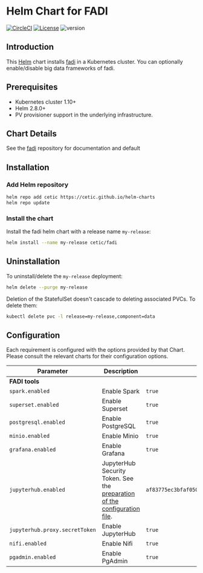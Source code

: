 # Helm Chart for FADI

[![CircleCI](https://circleci.com/gh/cetic/helm-fadi.svg?style=svg)](https://circleci.com/gh/cetic/helm-fadi/tree/master) [![License](https://img.shields.io/badge/License-Apache%202.0-blue.svg)](https://opensource.org/licenses/Apache-2.0) ![version](https://img.shields.io/github/tag/cetic/helm-fadi.svg?label=release)

## Introduction

This [Helm](https://github.com/kubernetes/helm) chart installs [fadi](https://github.com/fadi) in a Kubernetes cluster.
You can optionally enable/disable big data frameworks of fadi.

## Prerequisites

- Kubernetes cluster 1.10+
- Helm 2.8.0+
- PV provisioner support in the underlying infrastructure.

## Chart Details

See the [fadi](https://github.com/cetic/fadi) repository for documentation and default 

## Installation

### Add Helm repository

```bash
helm repo add cetic https://cetic.github.io/helm-charts
helm repo update
```

### Install the chart

Install the fadi helm chart with a release name `my-release`:

```bash
helm install --name my-release cetic/fadi
```

## Uninstallation

To uninstall/delete the `my-release` deployment:

```bash
helm delete --purge my-release
```

Deletion of the StatefulSet doesn't cascade to deleting associated PVCs. To delete them:

```bash
kubectl delete pvc -l release=my-release,component=data
```
## Configuration

Each requirement is configured with the options provided by that Chart. Please consult the relevant charts for their configuration options.

| Parameter                                                                   | Description                                                                                                        | Default                         |
| --------------------------------------------------------------------------- | -------------------------------------------------------------------------------------------------------------------| ------------------------------- |
| **FADI tools**                                                              |
| `spark.enabled`                                                             | Enable Spark                                                                                                       | `true`                          |
| `superset.enabled`                                                          | Enable Superset                                                                                                    | `true`                          |
| `postgresql.enabled`                                                        | Enable PostgreSQL                                                                                                  | `true`                          |
| `minio.enabled`                                                             | Enable Minio                                                                                                       | `true`                          |
| `grafana.enabled`                                                           | Enable Grafana                                                                                                     | `true`                          |
| `jupyterhub.enabled`                                                        | JupyterHub Security Token. See the [preparation of the configuration file](https://z2jh.jupyter.org/en/latest/setup-jupyterhub.html#prepare-configuration-file). | `af83775ec3bfaf0507ce596df51d491e7ed54450adc454038fa7405495465f19`|
| `jupyterhub.proxy.secretToken`                                              | Enable JupyterHub                                                                                                  | `true`                          |
| `nifi.enabled`                                                              | Enable Nifi                                                                                                        | `true`                          |
| `pgadmin.enabled`                                                           | Enable PgAdmin                                                                                                     | `true`                          |


